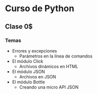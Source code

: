 # Curso de Python
## Clase 0$
### Temas

- Errores y excepciones
  - Parámetros en la línea de comandos
- El módulo Click
  - Archivos dinámicos en HTML
- El módulo JSON
  - Archivos en JSON
- El módulo Bottle
  - Creando una micro API JSON


